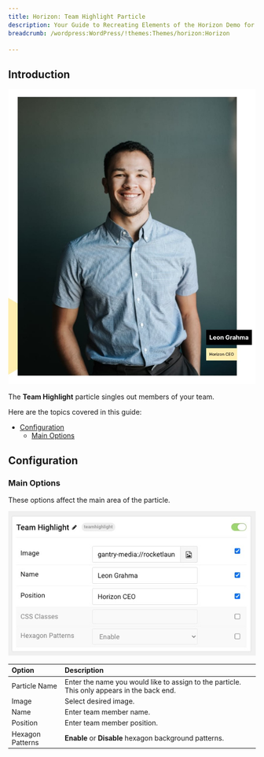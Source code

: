 ```yaml
---
title: Horizon: Team Highlight Particle
description: Your Guide to Recreating Elements of the Horizon Demo for WordPress
breadcrumb: /wordpress:WordPress/!themes:Themes/horizon:Horizon

---
```


## Introduction

![](assets/particle_teamhighlight1.png)

The **Team Highlight** particle singles out members of your team.

Here are the topics covered in this guide:

* [Configuration](#configuration)
    - [Main Options](#settings)

## Configuration

### Main Options 

These options affect the main area of the particle.

![](assets/particle_teamhighlight2.png)

| Option        | Description                                                                                 |
| :------------ | :------------------------------------------------------------------------------------------ |
| Particle Name | Enter the name you would like to assign to the particle. This only appears in the back end. |
| Image       	| Select desired image.                                                          |
| Name        	| Enter team member name.                                          |
| Position      | Enter team member position.                                            |
| Hexagon Patterns   | **Enable** or **Disable** hexagon background patterns.       |   